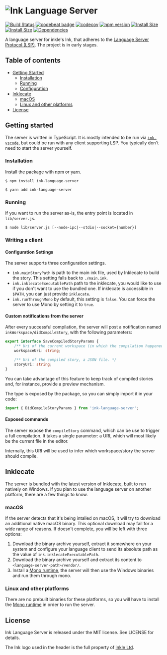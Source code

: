 # ![Ink Language Server](https://i.imgur.com/pQwWZ9X.png)

[![Build Status](https://travis-ci.org/ephread/ink-language-server.svg?branch=master)](https://travis-ci.org/ephread/ink-language-server)
[![codebeat badge](https://codebeat.co/badges/e7ea4d8e-732c-4320-8815-1f150f44507e)](https://codebeat.co/projects/github-com-ephread-ink-language-server-master)
[![codecov](https://codecov.io/gh/ephread/ink-language-server/branch/master/graph/badge.svg)](https://codecov.io/gh/ephread/ink-language-server)
[![npm version](https://img.shields.io/npm/v/ink-language-server.svg)](https://www.npmjs.com/package/ink-language-server)
[![Install Size](https://packagephobia.now.sh/badge?p=rollup)](https://packagephobia.now.sh/result?p=ink-language-server)
[![Install Size](https://img.shields.io/npm/l/ink-language-server.svg)](https://github.com/ephread/ink-language-server/blob/master/LICENSE.md)
[![Dependencies](https://david-dm.org/ephread/ink-language-server/status.svg)](https://david-dm.org/ephread/ink-language-server)

A language server for inkle's Ink, that adheres to the [Language Server Protocol (LSP)]. The project is in early stages.

[Language Server Protocol (LSP)]: https://microsoft.github.io/language-server-protocol/specification

## Table of contents

  * [Getting Started](#getting-started)
  	* [Installation](#installation)
  	* [Running](#running)
  	* [Configuration](#configuration)
  * [Inklecate](#inklecate)
  	* [macOS](#installation)
  	* [Linux and other platforms](#linux-and-other-platforms)
  * [License](#license)

## Getting started

The server is written in TypeScript. It is mostly intended to be run via [`ink-vscode`], but could be run with any client supporting LSP. You typically don't need to start the server yourself.

[`ink-vscode`]: https://github.com/sequitur/ink-vscode

### Installation
Install the package with [npm] or [yarn].

```shell
$ npm install ink-language-server
```

```shell
$ yarn add ink-language-server
```

[npm]: https://www.npmjs.com/
[yarn]: https://yarnpkg.com/lang/en/

### Running
If you want to run the server as-is, the entry point is located in `lib/server.js`.

```shell
$ node lib/server.js [--node-ipc|--stdio|--socket={number}]
```

### Writing a client

#### Configuration Settings
The server supports three configuration settings.

- `ink.mainStoryPath` is path to the main ink file, used by Inklecate to build the story. This setting falls back to `./main.ink`.
- `ink.inklecateExecutablePath` path to the inklecate, you would like to use if you don't want to use the bundled one. If inklecate is accessible in `$PATH`, you can just provide `inklecate`.
- `ink.runThroughMono` by default, this setting is `false`. You can force the server to use Mono by setting it to `true`.

#### Custom notifications from the server
After every successful compilation, the server will post a notification named `inkWorkspace/didCompileStory`, with the following parameters:

```typescript
export interface SaveCompiledStoryParams {
    /** Uri of the current workspace (in which the compilation happened). */
    workspaceUri: string;

    /** Uri of the compiled story, a JSON file. */
    storyUri: string;
}
```

You can take advantage of this feature to keep track of compiled stories and, for instance, provide
a preview mechanism.

The type is exposed by the package, so you can simply import it in your code:

```typescript
import { DidCompileStoryParams } from 'ink-language-server';
```

#### Exposed commands
The server expose the `compileStory` command, which can be use to trigger a full compilation. It
takes a single parameter: a URI, which will most likely be the current file in the editor.

Internally, this URI will be used to infer which workspace/story the server should compile.

## Inklecate

The server is bundled with the latest version of Inklecate, built to run natively on Windows. If you plan to use the language server on another platform, there are a few things to know.

### macOS

If the server detects that it's being intalled on macOS, it will try to download an additional native macOS binary. This optional download may fail for a wide range of reasons. If doesn't complete, you will be left with three options:

1. Download the binary archive yourself, extract it somewhere on your system and configure your language client to send its absolute path as the value of `ink.inklecateExecutablePath`.
2. Download the binary archive yourself and extract its content to `<language-server-path>/vendor/`.
3. Install a [Mono runtime], the server will then use the Windows binaries and run them through
   mono.

### Linux and other platforms

There are no prebuilt binaries for these platforms, so you will have to install the [Mono runtime] in order to run the server.

[Mono runtime]: http://www.mono-project.com/

## License

Ink Language Server is released under the MIT license. See LICENSE for details.

The Ink logo used in the header is the full property of [inkle Ltd](https://www.inklestudios.com/).
